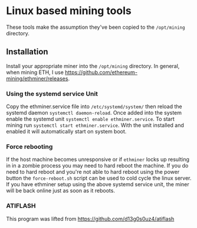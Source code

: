 # Linux based mining tools

These tools make the assumption they've been copied to the `/opt/mining`
directory.

## Installation

Install your appropriate miner into the `/opt/mining` directory. In general,
when mining ETH, I use https://github.com/ethereum-mining/ethminer/releases.

### Using the systemd service Unit

Copy the ethminer.service file into `/etc/systemd/system/` then reload the
systemd daemon `systemctl daemon-reload`. Once added into the system enable
the systemd unit `systemctl enable ethminer.service`. To start mining
run `systemctl start ethminer.service`. With the unit installed and enabled
it will automatically start on system boot.

### Force rebooting

If the host machine becomes unresponsive or if `ethminer` locks up resulting in
in a zombie process you may need to hard reboot the machine. If you do need to
hard reboot and you're not able to hard reboot using the power button the
`force-reboot.sh` script can be used to cold cycle the linux server. If you have
ethminer setup using the above systemd service unit, the miner will be back
online just as soon as it reboots.

### ATIFLASH

This program was lifted from https://github.com/d13g0s0uz4/atiflash
